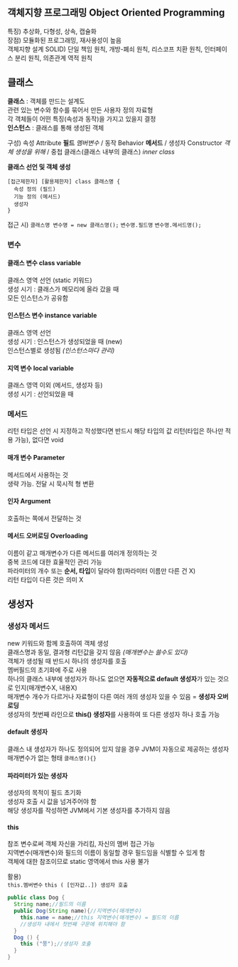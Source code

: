 ## 객체지향 프로그래밍 Object Oriented Programming  
특징) 추상화, 다형성, 상속, 캡슐화  
장점) 모듈화된 프로그래밍, 재사용성이 높음  
객체지향 설계 SOLID) 단일 책임 원칙, 개방-폐쇠 원칙, 리스코프 치환 원칙, 인터페이스 분리 원칙, 의존관계 역적 원칙  
  
## 클래스
**클래스** : 객체를 만드는 설계도  
관련 있는 변수와 함수를 묶어서 만든 사용자 정의 자료형  
각 객체들이 어떤 특징(속성과 동작)을 가지고 있을지 결정  
**인스턴스** : 클래스를 통해 생성된 객체  
  
구성) 속성 Attribute **필드** _멤버변수_ / 동작 Behavior **메서드** / 생성자 Constructor _객체 생성을 위해_ / 중첩 클래스(클래스 내부의 클래스) _inner class_  
  
**클래스 선언 및 객체 생성**  
```
[접근제한자] [활용제한자] class 클래스명 {
  속성 정의 (필드)
  기능 정의 (메서드)
  생성자
}
```
접근 시) ```클래스명 변수명 = new 클래스명();```  ```변수명.필드명```  ```변수명.메서드명();```  
  
### 변수
#### 클래스 변수 class variable
클래스 영역 선언 (static 키워드)   
생성 시기 : 클래스가 메모리에 올라 갔을 때  
모든 인스턴스가 공유함  
#### 인스턴스 변수 instance variable
클래스 영역 선언  
생성 시기 : 인스턴스가 생성되었을 때 (new)  
인스턴스별로 생성됨 _(인스턴스마다 관리)_  
#### 지역 변수 local variable
클래스 영역 이외 (메서드, 생성자 등)  
생성 시기 : 선언되었을 때
  
### 메서드
리턴 타입은 선언 시 지정하고 작성했다면 반드시 해당 타입의 값 리턴(타입은 하나만 적용 가능), 없다면 void  
#### 매개 변수 Parameter
메서드에서 사용하는 것  
생략 가능. 전달 시 묵시적 형 변환  
#### 인자 Argument
호출하는 쪽에서 전달하는 것  
#### 메서드 오버로딩 Overloading
이름이 같고 매개변수가 다른 메서드를 여러개 정의하는 것  
중복 코드에 대한 효율적인 관리 가능  
파라미터의 개수 또는 **순서, 타입**이 달라야 함(파라미터 이름만 다른 건 X)  
리턴 타입이 다른 것은 의미 X  

## 생성자
### 생성자 메서드
new 키워드와 함께 호출하여 객체 생성  
클래스명과 동일, 결과형 리턴값을 갖지 않음 _(매개변수는 쓸수도 있다)_  
객체가 생성될 때 반드시 하나의 생성자를 호출  
멤버필드의 초기화에 주로 사용  
하나의 클래스 내부에 생성자가 하나도 없으면 **자동적으로 default 생성자**가 있는 것으로 인지(매개변수X, 내용X)  
매개변수 개수가 다르거나 자료형이 다른 여러 개의 생성자 있을 수 있음 = **생성자 오버로딩**  
생성자의 첫번째 라인으로 **this() 생성자**를 사용하여 또 다른 생성자 하나 호출 가능  
#### default 생성자
클래스 내 생성자가 하나도 정의되어 있지 않을 경우 JVM이 자동으로 제공하는 생성자  
매개변수가 없는 형태 ```클래스명(){}```  
#### 파라미터가 있는 생성자
생성자의 목적이 필드 초기화  
생성자 호출 시 값을 넘겨주어야 함  
해당 생성자를 작성하면 JVM에서 기본 생성자를 추가하지 않음  
  
#### this
참조 변수로써 객체 자신을 가리킴, 자신의 멤버 접근 가능  
지역변수(매개변수)와 필드의 이름이 동일할 경우 필드임을 식별할 수 있게 함  
객체에 대한 참조이므로 static 영역에서 this 사용 불가  
  
활용)  
```this.멤버변수```  ```this ( [인자값..]) 생성자 호출```  
```java
public class Dog {
  String name;//필드의 이름
  public Dog(String name){//지역변수(매개변수)
    this.name = name;//this 지역변수(매개변수) = 필드의 이름
    //생성자 내에서 첫번째 구문에 위치해야 함 
  }
  Dog () {
    this ("쫑");//생성자 호출
  }
}
```
  

 

